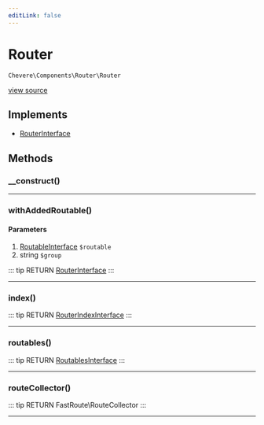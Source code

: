 ```yaml
---
editLink: false
---
```


# Router

`Chevere\Components\Router\Router`

[view source](https://github.com/chevere/chevere/blob/master/Router/Router.php)

## Implements

- [RouterInterface](../../Interfaces/Router/RouterInterface.md)

## Methods

### __construct()

---

### withAddedRoutable()

#### Parameters

1. [RoutableInterface](../../Interfaces/Router/RoutableInterface.md) `$routable`
2. string `$group`

::: tip RETURN
[RouterInterface](../../Interfaces/Router/RouterInterface.md)
:::

---

### index()

::: tip RETURN
[RouterIndexInterface](../../Interfaces/Router/RouterIndexInterface.md)
:::

---

### routables()

::: tip RETURN
[RoutablesInterface](../../Interfaces/Router/RoutablesInterface.md)
:::

---

### routeCollector()

::: tip RETURN
FastRoute\RouteCollector
:::

---
